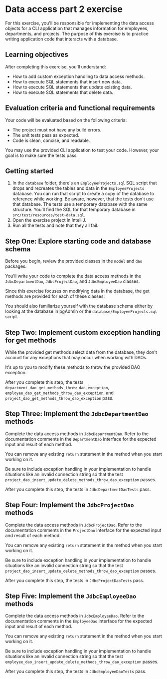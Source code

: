 # Data access part 2 exercise

For this exercise, you'll be responsible for implementing the data access objects for a CLI application that manages information for employees, departments, and projects. The purpose of this exercise is to practice writing application code that interacts with a database.

## Learning objectives

After completing this exercise, you'll understand:

* How to add custom exception handling to data access methods.
* How to execute SQL statements that insert new data.
* How to execute SQL statements that update existing data. 
* How to execute SQL statements that delete data.

## Evaluation criteria and functional requirements

Your code will be evaluated based on the following criteria:

* The project must not have any build errors.
* The unit tests pass as expected.
* Code is clean, concise, and readable.

You may use the provided CLI application to test your code. However, your goal is to make sure the tests pass.

## Getting started

1. In the `database` folder, there's an `EmployeeProjects.sql` SQL script that drops and recreates the tables and data in the `EmployeeProjects` database. You can run that script to create a copy of the database to reference while working. Be aware, however, that the tests don't use that database. The tests use a temporary database with the same structure. You'll find the SQL for that temporary database in `src/test/resources/test-data.sql`.
2. Open the exercise project in IntelliJ.
3. Run all the tests and note that they all fail.

## Step One: Explore starting code and database schema

Before you begin, review the provided classes in the `model` and `dao` packages.

You'll write your code to complete the data access methods in the `JdbcDepartmentDao`, `JdbcProjectDao`, and `JdbcEmployeeDao` classes.

Since this exercise focuses on modifying data in the database, the get methods are provided for each of these classes.

You should also familiarize yourself with the database schema either by looking at the database in pgAdmin or the `database/EmployeeProjects.sql` script.

## Step Two: Implement custom exception handling for get methods

While the provided get methods select data from the database, they don't account for any exceptions that may occur when working with DAOs. 

It's up to you to modify these methods to throw the provided DAO exception. 

After you complete this step, the tests `department_dao_get_methods_throw_dao_exception`, `employee_dao_get_methods_throw_dao_exception`, and `project_dao_get_methods_throw_dao_exception` pass.

## Step Three: Implement the `JdbcDepartmentDao` methods

Complete the data access methods in `JdbcDepartmentDao`. Refer to the documentation comments in the `DepartmentDao` interface for the expected input and result of each method.

You can remove any existing `return` statement in the method when you start working on it.

Be sure to include exception handling in your implementation to handle situations like an invalid connection string so that the test `project_dao_insert_update_delete_methods_throw_dao_exception` passes.

After you complete this step, the tests in `JdbcDepartmentDaoTests` pass.

## Step Four: Implement the `JdbcProjectDao` methods

Complete the data access methods in `JdbcProjectDao`. Refer to the documentation comments in the `ProjectDao` interface for the expected input and result of each method.

You can remove any existing `return` statement in the method when you start working on it.

Be sure to include exception handling in your implementation to handle situations like an invalid connection string so that the test `project_dao_insert_update_delete_methods_throw_dao_exception` passes.

After you complete this step, the tests in `JdbcProjectDaoTests` pass.

## Step Five: Implement the `JdbcEmployeeDao` methods

Complete the data access methods in `JdbcEmployeeDao`. Refer to the documentation comments in the `EmployeeDao` interface for the expected input and result of each method.

You can remove any existing `return` statement in the method when you start working on it.

Be sure to include exception handling in your implementation to handle situations like an invalid connection string so that the test `employee_dao_insert_update_delete_methods_throw_dao_exception` passes.

After you complete this step, the tests in `JdbcEmployeeDaoTests` pass.
